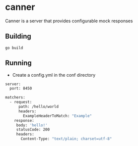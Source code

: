 # canner
Canner is a server that provides configurable mock responses


## Building 
```shell
go build 
```

## Running 

- Create a config.yml in the conf directory 
```sh
server:
  port: 8450

matchers:
  - request:
      path: /hello/world
      headers:
        ExampleHeaderToMatch: "Example"
    response:
     body: 'hello!'
     statusCode: 200
     headers:
       Content-Type: "text/plain; charset=utf-8"
       
```
